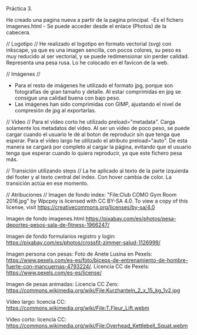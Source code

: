 Práctica 3.

He creado una pagina nueva a partir de la pagina principal.
-Es el fichero imagenes.html -
Se puede acceder desde el enlace (Photos) de la cabecera.

// Logotipo //
He realizado el logotipo en formato vectorial (svg) con inkscape, ya que es una imagen sencilla, con pocos colores, su peso es muy reducido al ser vectorial, y se puede redimensionar sin perder calidad.
Representa una pesa rusa.
Lo he colocado en el favicon de la web.

// Imágenes //
- Para el resto de imágenes he utilizado el formato jpg, porque son fotografías de gran tamaño y detalle. Al estar comprimidas en jpg se consigue una calidad buena con bajo peso.
- Las imágenes han sido comprimidas con GIMP, ajustando el nivel de compresión de jpg al exportarlas.

// Video //
Para el vídeo corto he utilizado preload="metadata". Carga solamente los metadatos del vídeo. Al ser un video de poco peso, se puede cargar cuando el usuario le dé al boton de reproducir sin que tenga que esperar.
Para el vídeo largo he utilizado el atributo preload="auto". De esta manera se cargará por completo al cargar la página, evitando que el usuario tenga que esperar cuando lo quiera reproducir, ya que este fichero pesa más.

// Transición utilizando steps //
La he aplicado al texto de la parte izquierda del footer y al texto central del index. Con hover cambia de color. La transición actúa en ese momento.


// Atribuciones //
Imagen de fondo index:
  "File:Club COMO Gym Room 2016.jpg" by Wpcpey is licensed with CC BY-SA 4.0. To view a copy of this license, visit https://creativecommons.org/licenses/by-sa/4.0

Imagen de fondo imagenes.html
  https://pixabay.com/es/photos/pesa-deportes-pesos-sala-de-fitness-1966247/
  
Imagen de fondo formularios registro y login:
  https://pixabay.com/es/photos/crossfit-zimmer-salud-1126999/

Imagen persona con pesas:
  Foto de Anete Lusina en Pexels: https://www.pexels.com/es-es/foto/biceps-de-entrenamiento-de-hombre-fuerte-con-mancuernas-4793224/.
  Licencia CC de Pexels: https://www.pexels.com/es-es/license/



Imagen de pesas animadas:
  Licencia CC Zero: https://commons.wikimedia.org/wiki/File:Kurzhanteln_2_x_15_kg_1v2.jpg

Vídeo largo:
  licencia CC: https://commons.wikimedia.org/wiki/File:T.Fleur_Lift.webm
  
Vídeo corto:
  licencia CC: https://commons.wikimedia.org/wiki/File:Overhead_Kettlebell_Squat.webm
